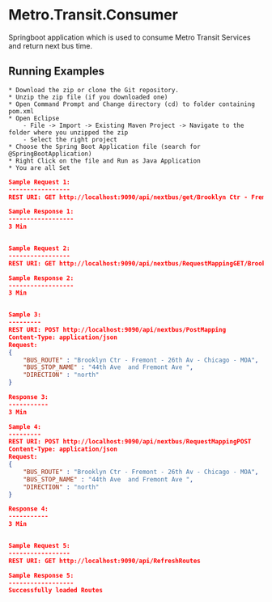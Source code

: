 # Metro.Transit.Consumer

Springboot application which is used to consume Metro Transit Services and return next bus time.

## Running Examples

    * Download the zip or clone the Git repository.
    * Unzip the zip file (if you downloaded one)
    * Open Command Prompt and Change directory (cd) to folder containing pom.xml
    * Open Eclipse
        - File -> Import -> Existing Maven Project -> Navigate to the folder where you unzipped the zip
        - Select the right project
    * Choose the Spring Boot Application file (search for @SpringBootApplication)
    * Right Click on the file and Run as Java Application
    * You are all Set

```json
Sample Request 1:
-----------------
REST URI: GET http://localhost:9090/api/nextbus/get/Brooklyn Ctr - Fremont - 26th Av - Chicago - MOA/44th Ave  and Fremont Ave /north

Sample Response 1:
------------------
3 Min


Sample Request 2:
-----------------
REST URI: GET http://localhost:9090/api/nextbus/RequestMappingGET/Brooklyn Ctr - Fremont - 26th Av - Chicago - MOA/44th Ave  and Fremont Ave /north

Sample Response 2:
------------------
3 Min


Sample 3:
---------
REST URI: POST http://localhost:9090/api/nextbus/PostMapping
Content-Type: application/json
Request:
{
	"BUS_ROUTE" : "Brooklyn Ctr - Fremont - 26th Av - Chicago - MOA",
	"BUS_STOP_NAME" : "44th Ave  and Fremont Ave ",
	"DIRECTION" : "north"
}

Response 3:
-----------
3 Min

Sample 4:
---------
REST URI: POST http://localhost:9090/api/nextbus/RequestMappingPOST
Content-Type: application/json
Request:
{
	"BUS_ROUTE" : "Brooklyn Ctr - Fremont - 26th Av - Chicago - MOA",
	"BUS_STOP_NAME" : "44th Ave  and Fremont Ave ",
	"DIRECTION" : "north"
}

Response 4:
-----------
3 Min


Sample Request 5:
-----------------
REST URI: GET http://localhost:9090/api/RefreshRoutes

Sample Response 5:
------------------
Successfully loaded Routes

```
